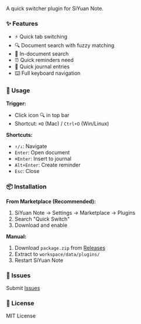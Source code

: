 A quick switcher plugin for SiYuan Note.

### ✨ Features

- ⚡ Quick tab switching
- 🔍 Document search with fuzzy matching
- 🎯 In-document search
- ⏰ Quick reminders need
- 📝 Quick journal entries
- ⌨️ Full keyboard navigation

### 📖 Usage

**Trigger:**
- Click icon 🔍 in top bar
- Shortcut: `⌘O` (Mac) / `Ctrl+O` (Win/Linux)

**Shortcuts:**
- `↑/↓`: Navigate
- `Enter`: Open document
- `⌘Enter`: Insert to journal
- `Alt+Enter`: Create reminder
- `Esc`: Close

### 📦 Installation

**From Marketplace (Recommended):**
1. SiYuan Note → Settings → Marketplace → Plugins
2. Search "Quick Switch"
3. Download and enable

**Manual:**
1. Download `package.zip` from [Releases](https://github.com/asdfcyt/sy-quickswitch-release/releases)
2. Extract to `workspace/data/plugins/`
3. Restart SiYuan Note

### 🐛 Issues

Submit [Issues](https://github.com/asdfcyt/sy-quickswitch-release/issues)

### 📄 License

MIT License
